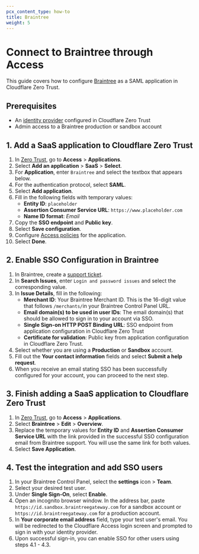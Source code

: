 ```yaml
---
pcx_content_type: how-to
title: Braintree
weight: 5
---
```


# Connect to Braintree through Access

This guide covers how to configure [Braintree](https://developer.paypal.com/braintree/articles/guides/single-sign-on-sso) as a SAML application in Cloudflare Zero Trust.

## Prerequisites

- An [identity provider](/cloudflare-one/identity/idp-integration/index) configured in Cloudflare Zero Trust
- Admin access to a Braintree production or sandbox account

## 1. Add a SaaS application to Cloudflare Zero Trust

1. In [Zero Trust](https://one.dash.cloudflare.com), go to **Access** > **Applications**.
2. Select **Add an application** > **SaaS** > **Select**.
3. For **Application**, enter `Braintree` and select the textbox that appears below.
4. For the authentication protocol, select **SAML**.
5. Select **Add application**.
6. Fill in the following fields with temporary values:
    - **Entity ID**: `placeholder`
    - **Assertion Consumer Service URL**: `https://www.placeholder.com`
    - **Name ID format**: _Email_
7. Copy the **SSO endpoint** and **Public key**.
8. Select **Save configuration**.
9. Configure [Access policies](/cloudflare-one/policies/access/) for the application.
10. Select **Done**.

## 2. Enable SSO Configuration in Braintree

1. In Braintree, create a [support ticket](https://developer.paypal.com/braintree/help).
2. In **Search Issues**, enter `Login and password issues` and select the corresponding value.
3. In **Issue Details**, fill in the following:
    - **Merchant ID**: Your Braintree Merchant ID. This is the 16-digit value that follows `/merchants/`in your Braintree Control Panel URL.
    - **Email domain(s) to be used in user IDs**: The email domain(s) that should be allowed to sign in to your account via SSO.
    - **Single Sign-on HTTP POST Binding URL**: SSO endpoint from application configuration in Cloudflare Zero Trust
    - **Certificate for validation**: Public key from application configuration in Cloudflare Zero Trust.
4. Select whether you are using a **Production** or **Sandbox** account.
5. Fill out the **Your contact information** fields and select **Submit a help request**.
6. When you receive an email stating SSO has been successfully configured for your account, you can proceed to the next step.

## 3. Finish adding a SaaS application to Cloudflare Zero Trust

1. In [Zero Trust](https://one.dash.cloudflare.com), go to **Access** > **Applications**.
2. Select **Braintree** > **Edit** > **Overview**.
3. Replace the temporary values for **Entity ID** and **Assertion Consumer Service URL** with the link provided in the successful SSO configuration email from Braintree support. You will use the same link for both values.
4. Select **Save Application**.

## 4. Test the integration and add SSO users

1. In your Braintree Control Panel, select the **settings** icon > **Team**.
2. Select your desired test user.
3. Under **Single Sign-On**, select **Enable**.
4. Open an incognito browser window. In the address bar, paste `https://id.sandbox.braintreegateway.com` for a sandbox account or
`https://id.braintreegateway.com` for a production account.
5. In **Your corporate email address** field, type your test user's email. You will be redirected to the Cloudflare Access login screen and prompted to sign in with your identity provider.
6. Upon successful sign-in, you can enable SSO for other users using steps 4.1 - 4.3.